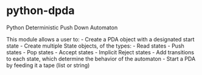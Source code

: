 python-dpda
===========

Python Deterministic Push Down Automaton

This module allows a user to:
    - Create a PDA object with a designated start state
    - Create multiple State objects, of the types:
        - Read states
        - Push states
        - Pop states
        - Accept states
        - Implicit Reject states
    - Add transitions to each state, which determine the behavior of the automaton
    - Start a PDA by feeding it a tape (list or string)
